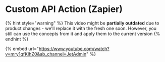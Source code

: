 # Custom API Action (Zapier)

{% hint style="warning" %}
This video might be **partially outdated** due to product changes - we'll replace it with the fresh one soon. However, you still can use the concepts from it and apply them to the current version
{% endhint %}

{% embed url="https://www.youtube.com/watch?v=mry1qfKIhZ0&ab_channel=JetAdmin" %}

